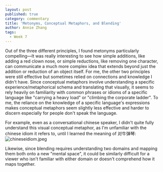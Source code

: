 ```yaml
---
layout: post
published: true
category: commentary
title: 'Metonyms, Conceptual Metaphors, and Blending'
author: Annie Zhang
tags:
  - Week 7
---
```

Out of the three different principles, I found metonyms particularly compelling—It was really interesting to see how simple additions, like adding a red clown nose, or simple reductions, like removing one character, can communicate a much more complex idea that extends beyond just the addition or reduction of an object itself. For me, the other two principles were still effective but sometimes relied on connections and knowledge I didn't have. Since conceptual metaphors involve understanding a specific experience/metaphorical schema and translating that visually, it seems to rely heavily on familiarity with common phrases or idioms of a specific language like "carrying a heavy load" or "climbing the corporate ladder". To me, the reliance on the knowledge of a specific language's expressions makes conceptual metaphors seem slightly less effective and harder to discern especially for people don't speak the language.

For example, even as a conversational chinese speaker, I didn't quite fully understand this visual conceptual metaphor, as I'm unfamiliar with the chinese idiom it refers to, until I learned the meaning of 对牛弹琴:
![chineseidiom.jpeg]({{site.baseurl}}/assets/chineseidiom.jpeg)

Likewise, since blending requires understanding two domains and mapping them both onto a new "mental space", it could be similarly difficult for a viewer who isn't familiar with either domain or doesn't comprehend how it maps together.

